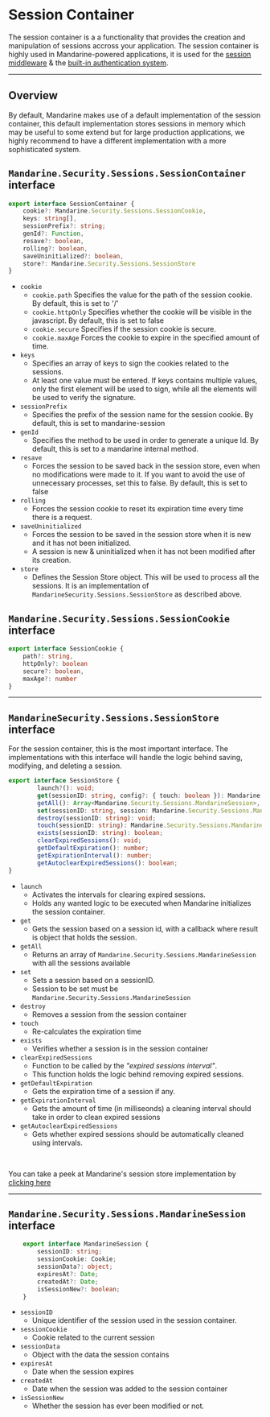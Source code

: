 # Session Container
The session container is a a functionality that provides the creation and manipulation of sessions accross your application. The session container is highly used in Mandarine-powered applications, it is used for the [session middleware](/docs/mandarine/session-middleware) & the [built-in authentication system](/docs/mandarine/auth-introduction).

-----------------

## Overview
By default, Mandarine makes use of a default implementation of the session container, this default implementation stores sessions in memory which may be useful to some extend but for large production applications, we highly recommend to have a different implementation with a more sophisticated system.

## `Mandarine.Security.Sessions.SessionContainer` interface
```typescript
export interface SessionContainer {
    cookie?: Mandarine.Security.Sessions.SessionCookie,
    keys: string[],
    sessionPrefix?: string;
    genId?: Function,
    resave?: boolean,
    rolling?: boolean,
    saveUninitialized?: boolean,
    store?: Mandarine.Security.Sessions.SessionStore
}
```
- `cookie`
    - `cookie.path` Specifies the value for the path of the session cookie. By default, this is set to '/'
    - `cookie.httpOnly` Specifies whether the cookie will be visible in the javascript. By default, this is set to false
    - `cookie.secure` Specifies if the session cookie is secure.
    - `cookie.maxAge` Forces the cookie to expire in the specified amount of time.
- `keys`
    - Specifies an array of keys to sign the cookies related to the sessions.
    - At least one value must be entered. If keys contains multiple values, only the first element will be used to sign, while all the elements will be used to verify the signature.
- `sessionPrefix`
    - Specifies the prefix of the session name for the session cookie. By default, this is set to mandarine-session
- `genId`
    - Specifies the method to be used in order to generate a unique Id. By default, this is set to a mandarine internal method.
- `resave`
    - Forces the session to be saved back in the session store, even when no modifications were made to it. If you want to avoid the use of unnecessary processes, set this to false. By default, this is set to false
- `rolling`
    - Forces the session cookie to reset its expiration time every time there is a request.
- `saveUninitialized`
    - Forces the session to be saved in the session store when it is new and it has not been initialized.
    - A session is new & uninitialized when it has not been modified after its creation.
- `store`
    - Defines the Session Store object. This will be used to process all the sessions. It is an implementation of `MandarineSecurity.Sessions.SessionStore` as described above.

## `Mandarine.Security.Sessions.SessionCookie` interface
```typescript
export interface SessionCookie {
    path?: string,
    httpOnly?: boolean
    secure?: boolean,
    maxAge?: number
}
```

----------------

## `MandarineSecurity.Sessions.SessionStore` interface
For the session container, this is the most important interface. The implementations with this interface will handle the logic behind saving, modifying, and deleting a session.
```typescript
export interface SessionStore {
        launch?(): void;
        get(sessionID: string, config?: { touch: boolean }): Mandarine.Security.Sessions.MandarineSession | undefined,
        getAll(): Array<Mandarine.Security.Sessions.MandarineSession>,
        set(sessionID: string, session: Mandarine.Security.Sessions.MandarineSession, config?: { override: boolean }): Mandarine.Security.Sessions.MandarineSession;
        destroy(sessionID: string): void;
        touch(sessionID: string): Mandarine.Security.Sessions.MandarineSession | undefined;
        exists(sessionID: string): boolean;
        clearExpiredSessions(): void;
        getDefaultExpiration(): number;
        getExpirationInterval(): number;
        getAutoclearExpiredSessions(): boolean;
}
```
- `launch`
    - Activates the intervals for clearing expired sessions.
    - Holds any wanted logic to be executed when Mandarine initializes the session container.
- `get`
    - Gets the session based on a session id, with a callback where result is object that holds the session.
- `getAll`
    - Returns an array of `Mandarine.Security.Sessions.MandarineSession` with all the sessions available
- `set`
    - Sets a session based on a sessionID.
    - Session to be set must be `Mandarine.Security.Sessions.MandarineSession`
- `destroy`
    - Removes a session from the session container
- `touch`
    - Re-calculates the expiration time
- `exists`
    - Verifies whether a session is in the session container
- `clearExpiredSessions`
    - Function to be called by the _"expired sessions interval"_.
    - This function holds the logic behind removing expired sessions.
- `getDefaultExpiration`
    - Gets the expiration time of a session if any. 
- `getExpirationInterval`
    - Gets the amount of time (in milliseonds) a cleaning interval should take in order to clean expired sessions
- `getAutoclearExpiredSessions`
    - Gets whether expired sessions should be automatically cleaned using intervals.

&nbsp;

You can take a peek at Mandarine's session store implementation by [clicking here](https://raw.githubusercontent.com/mandarineorg/mandarinets/master/main-core/mandarine-native/sessions/mandarineDefaultSessionStore.ts)

------------

## `Mandarine.Security.Sessions.MandarineSession` interface
```typescript
    export interface MandarineSession {
        sessionID: string;
        sessionCookie: Cookie;
        sessionData?: object;
        expiresAt?: Date;
        createdAt?: Date;
        isSessionNew?: boolean;
    }
```
- `sessionID`
    - Unique identifier of the session used in the session container.
- `sessionCookie`
    - Cookie related to the current session
- `sessionData`
    - Object with the data the session contains
- `expiresAt`
    - Date when the session expires
- `createdAt`
    - Date when the session was added to the session container
- `isSessionNew`
    - Whether the session has ever been modified or not.